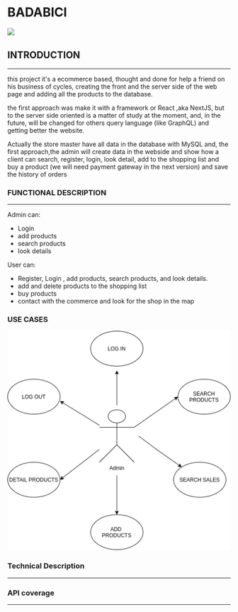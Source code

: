 #                               BADABICI

![](https://gifsanimados.de/img-gifsanimados.de/b/bicicletas/bicicleta-en-la-oficina.gif)

## INTRODUCTION

___
this project it's a ecommerce based, thought and done for help a friend on his business of cycles, creating the front and the server side of the web page and adding all the products to the database.

the first approach was make it with a framework or React ,aka NextJS, but to the server side oriented is a matter of study at the moment, and, in the future, will be changed for others query language (like GraphQL) and getting better the website.

Actually the store master have all data in the database with MySQL and, the first approach,the admin will create data in the webside  and show how a client can search, register, login, look detail, add to the shopping list and buy a product (we will need payment gateway in the next version) and save the history of orders   


### FUNCTIONAL DESCRIPTION
--------------------------
Admin can:

* Login 
* add products
* search products
* look details 

User can:
* Register, Login , add products, search products, and look details.
* add and delete products to the shopping list
* buy products 
* contact with the commerce and look for the shop in the map

### USE CASES

![](../badabici-doc/Use-cases-diagrams/UseCaseAdmin.png)




### Technical Description
--------------------------


### API coverage
------------------
